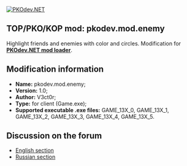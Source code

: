 [![PKOdev.NET](https://pkodev.net/uploads/monthly_2021_11/pkodevlogo_full.png.9c0b058fcf0ebbfd09e443f272c3d328.png "PKOdev.NET")](http://pkodev.net "PKOdev.NET")
## TOP/PKO/KOP mod: pkodev.mod.enemy
Highlight friends and enemies with color and circles. Modification for **[PKOdev.NET mod loader](https://pkodev.net/topic/5757-mod-loading-system-for-server-and-client-pkodevnet-mod-loader/)**.

## Modification information

- **Name:** pkodev.mod.enemy;
- **Version:** 1.0;
- **Author:** V3ct0r;
- **Type:** for client (Game.exe);
- **Supported executable .exe files:** GAME_13X_0, GAME_13X_1, GAME_13X_2, GAME_13X_3, GAME_13X_4, GAME_13X_5.

## Discussion on the forum

- [English section](https://pkodev.net/topic/6012-highlight-friends-and-enemies-with-color/)
- [Russian section](https://pkodev.net/topic/6010-%D0%B2%D1%8B%D0%B4%D0%B5%D0%BB%D0%B5%D0%BD%D0%B8%D0%B5-%D0%B4%D1%80%D1%83%D0%B7%D0%B5%D0%B9-%D0%B8-%D0%B2%D1%80%D0%B0%D0%B3%D0%BE%D0%B2-%D1%86%D0%B2%D0%B5%D1%82%D0%BE%D0%BC/)
